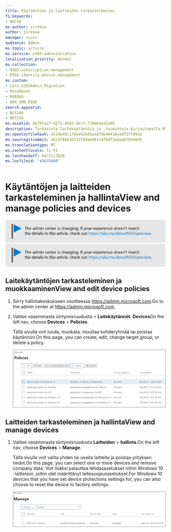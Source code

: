 ```yaml
---
title: Käytäntöjen ja laitteiden tarkasteleminen
f1.keywords:
- NOCSH
ms.author: sirkkuw
author: Sirkkuw
manager: scotv
audience: Admin
ms.topic: article
ms.service: o365-administration
localization_priority: Normal
ms.collection:
- M365-subscription-management
- M365-identity-device-management
ms.custom:
- Core_O365Admin_Migration
- MiniMaven
- MSB365
- OKR_SMB_M365
search.appverid:
- BCS160
- MET150
ms.assetid: 6b70fa27-d171-4593-8ecf-f78bb4ed2e99
description: Tarkastele laitekäytäntöjä ja -toimintoja kirjautumalla Microsoft 365 for Businessiin yleisillä järjestelmänvalvojan tunnistetiedoilla.
ms.openlocfilehash: e514b48c17de492bd1eaa75b48418ce0f2ff493e
ms.sourcegitcommit: 2614f8b81b332f8dab461f4f64f3adaa6703e0d6
ms.translationtype: MT
ms.contentlocale: fi-FI
ms.lasthandoff: 04/21/2020
ms.locfileid: "43635680"
---
```

# <a name="view-and-manage-policies-and-devices"></a><span data-ttu-id="1f771-103">Käytäntöjen ja laitteiden tarkasteleminen ja hallinta</span><span class="sxs-lookup"><span data-stu-id="1f771-103">View and manage policies and devices</span></span>

<span data-ttu-id="1f771-104">[![Selite, jossa ilmoitetaan, että hallintakeskus muuttuu. Lisätietoja löytyy osoitteesta aka.ms/aboutM365preview.](../media/m365admincenterchanging.png)](https://docs.microsoft.com/office365/admin/microsoft-365-admin-center-preview)</span><span class="sxs-lookup"><span data-stu-id="1f771-104">[![Label to let you know the admin center is changing and you can find more details at aka.ms/aboutM365preview.](../media/m365admincenterchanging.png)](https://docs.microsoft.com/office365/admin/microsoft-365-admin-center-preview)</span></span>

## <a name="view-and-edit-device-policies"></a><span data-ttu-id="1f771-105">Laitekäytäntöjen tarkasteleminen ja muokkaaminen</span><span class="sxs-lookup"><span data-stu-id="1f771-105">View and edit device policies</span></span>

1.  <span data-ttu-id="1f771-106">Siirry hallintakeskukseen osoitteessa <a href="https://go.microsoft.com/fwlink/p/?linkid=837890" target="_blank">https://admin.microsoft.com</a>.</span><span class="sxs-lookup"><span data-stu-id="1f771-106">Go to the admin center at <a href="https://go.microsoft.com/fwlink/p/?linkid=837890" target="_blank">https://admin.microsoft.com</a>.</span></span>
2. <span data-ttu-id="1f771-107">Valitse vasemmasta siirtymisruudusta \> **Laitekäytännöt**. **Devices**</span><span class="sxs-lookup"><span data-stu-id="1f771-107">On the left nav, choose **Devices** \> **Policies**.</span></span>

    <span data-ttu-id="1f771-108">Tällä sivulla voit luoda, muokata, muuttaa kohderyhmää tai poistaa käytännön.</span><span class="sxs-lookup"><span data-stu-id="1f771-108">On this page, you can create, edit, change target group, or delete a policy.</span></span>

    ![Screenshot of the Policies page](../media/devicepolicies.png)
  
## <a name="view-and-manage-devices"></a><span data-ttu-id="1f771-110">Laitteiden tarkasteleminen ja hallinta</span><span class="sxs-lookup"><span data-stu-id="1f771-110">View and manage devices</span></span>

1. <span data-ttu-id="1f771-111">Valitse vasemmasta siirtymisruudusta **Laitteiden** \> **hallinta**.</span><span class="sxs-lookup"><span data-stu-id="1f771-111">On the left nav, choose **Devices** \> **Manage**.</span></span> 
    
    <span data-ttu-id="1f771-112">Tällä sivulla voit valita yhden tai useita laitteita ja poistaa yrityksen tiedot.</span><span class="sxs-lookup"><span data-stu-id="1f771-112">On this page, you can select one or more devices and remove company data.</span></span> <span data-ttu-id="1f771-113">Voit lisäksi palauttaa tehdasasetukset niihin Windows 10 -laitteisiin, joihin olet määrittänyt laitesuojausasetukset.</span><span class="sxs-lookup"><span data-stu-id="1f771-113">For Windows 10 devices that you have set device protections settings for, you can also choose to reset the device to factory settings.</span></span>
  
   ![Hallitse laitteita -sivu](../media/devicesmanage.png)

